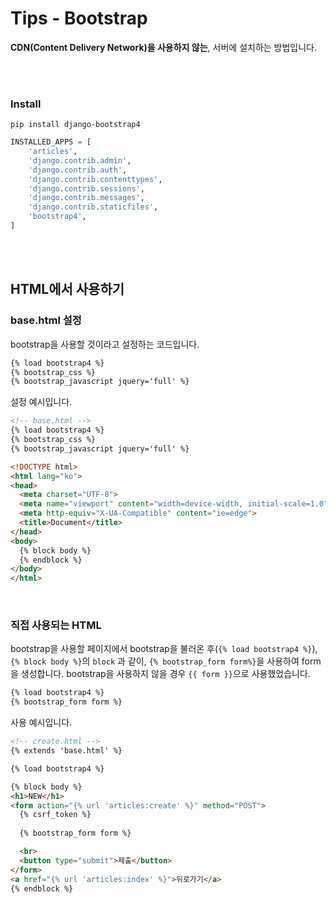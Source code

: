 # Tips - Bootstrap

**CDN(Content Delivery Network)을 사용하지 않는**, 서버에 설치하는 방법입니다.

<br>

<br>

### Install

`pip install django-bootstrap4`

```python
INSTALLED_APPS = [
    'articles',
    'django.contrib.admin',
    'django.contrib.auth',
    'django.contrib.contenttypes',
    'django.contrib.sessions',
    'django.contrib.messages',
    'django.contrib.staticfiles',
    'bootstrap4',
]
```

<br>

<br>

## HTML에서 사용하기

### base.html 설정

bootstrap을 사용할 것이라고 설정하는 코드입니다.

```html
{% load bootstrap4 %}
{% bootstrap_css %}
{% bootstrap_javascript jquery='full' %}
```

설정 예시입니다.

```html
<!-- base.html -->
{% load bootstrap4 %}
{% bootstrap_css %}
{% bootstrap_javascript jquery='full' %}

<!DOCTYPE html>
<html lang="ko">
<head>
  <meta charset="UTF-8">
  <meta name="viewport" content="width=device-width, initial-scale=1.0">
  <meta http-equiv="X-UA-Compatible" content="ie=edge">
  <title>Document</title>
</head>
<body>
  {% block body %}
  {% endblock %}
</body>
</html>
```

<br>

### 직접 사용되는 HTML

bootstrap을 사용할 페이지에서 bootstrap을 불러온 후(`{% load bootstrap4 %}`), `{% block body %}`의 `block` 과 같이, `{% bootstrap_form form%}`을 사용하여 form을 생성합니다. bootstrap을 사용하지 않을 경우 `{{ form }}`으로 사용했었습니다.

```html
{% load bootstrap4 %}
{% bootstrap_form form %}
```

사용 예시입니다.

```html
<!-- create.html -->
{% extends 'base.html' %}

{% load bootstrap4 %}

{% block body %}
<h1>NEW</h1>
<form action="{% url 'articles:create' %}" method="POST">
  {% csrf_token %}
    
  {% bootstrap_form form %}

  <br>
  <button type="submit">제출</button>
</form>
<a href="{% url 'articles:index' %}">뒤로가기</a>
{% endblock %}
```